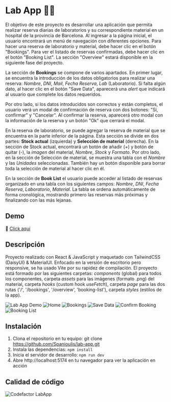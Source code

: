 # Lab App 📆🧪

El objetivo de este proyecto es desarrollar una aplicación que permita realizar reserva diarias de laboratorios y su correspondiente material en un hospital de la provincia de Barcelona. Al ingresar a la página inicial, el usuario encontrará un menú de navegación con diferentes opciones. Para hacer una reserva de laboratorio y material, debe hacer clic en el botón "Bookings". Para ver el listado de reservas confirmadas, debe hacer clic en el botón "Booking List". La sección "Overview" estará disponible en la siguiente fase del proyecto. 

La sección de __Bookings__ se compone de varios apartados. En primer lugar, se encuentra la introducción de los datos obligatorios para realizar una reserva: *Nombre*, *DNI*, *Mail*, *Fecha Reserva*, *Lab* (Laboratorio). Si falta algún dato, al hacer clic en el botón "Save Data", aparecerá una *alert* que indicará al usuario que complete los datos requeridos.

Por otro lado, si los datos introducidos son correctos y están completos, el usuario verá un modal de confirmación de reserva con dos botones: "Sí, confirmar" y "Cancelar". Al confirmar la reserva, aparecerá otro modal con la información de la reserva y un botón "Ok" que cerrará el modal.

En la reserva de laboratorio, se puede agregar la reserva de material que se encuentra en la parte inferior de la página. Esta sección se divide en dos partes: __Stock actual__ (izquierda) y __Selección de material__ (derecha). En la sección de Stock actual, encontrará un botón de añadir (*+*) y botón de quitar (*-*), la *imagen* del material, *Nombre*, *Stock* y *Formato*. Por otro lado, en la sección de Selección de material, se muestra una tabla con el *Nombre* y las *Unidades* seleccionadas.  También hay un botón disponible para borrar toda la selección de material al hacer clic en él.

En la sección de __Book List__ el usuario puede acceder al listado de reservas organizado en una tabla con los siguientes campos: *Nombre*, *DNI*, *Fecha Reserva*, *Laboratorio*, *Material*. La tabla se ordena automáticamente de forma cronológica, mostrando primero las reservas más próximas y finalizando con las más lejanas.

## Demo

🚀 [Click aquí]()

## Descripción

Proyecto realizado con React & JavaScript y maquetado con TailwindCSS (DaisyUI) & MaterialUI. Enfocado en la versión de escritorio pero responsive, se ha usado Vite por su rapidez de compilación. El proyecto está formado por las siguientes carpetas: *components* (global) para todos los componentes, carpeta *assets* para las imágenes (formato .png) del material, carpeta *hooks* (custom hook *useFetch*), carpeta *page* para las dos rutas ('/', '/bookings', '/overview', 'booking-list'), carpeta *styles* (estilos de la app).

![Lab App Demo](https://user-images.githubusercontent.com/97700906/232208891-07a2038b-3668-47c6-94bf-19bcccf2dfda.gif)
![Home](https://user-images.githubusercontent.com/97700906/232208434-c536bc84-916f-46cf-938b-6c762776496b.png)
![Bookings](https://user-images.githubusercontent.com/97700906/232208453-2869d24e-afba-4493-9463-a20a7e6e28ad.png)
![Save Data](https://user-images.githubusercontent.com/97700906/232208505-cc41484e-70a9-4000-ab22-f0a9b6ea1c77.png)
![Confirm Booking](https://user-images.githubusercontent.com/97700906/232208510-c4279336-8a07-44c0-be5e-29011d961249.png)
![Booking List](https://user-images.githubusercontent.com/97700906/232208482-fe6a67a7-3095-474d-b08c-fd78f4517b8e.png)

## Instalación

1. Clona el repositorio en tu equipo: git clone https://github.com/Spanioulis/lab-app.git
2. Instala las dependencias: `npm install`
3. Inicia el servidor de desarrollo: `npm run dev`
4. Abre http://localhost:5174 en tu navegador para ver la aplicación en acción

## Calidad de código

![Codefactor LabApp](https://user-images.githubusercontent.com/97700906/232208640-83b037f6-a2b1-445a-9bfe-ee36a198a84a.PNG)

